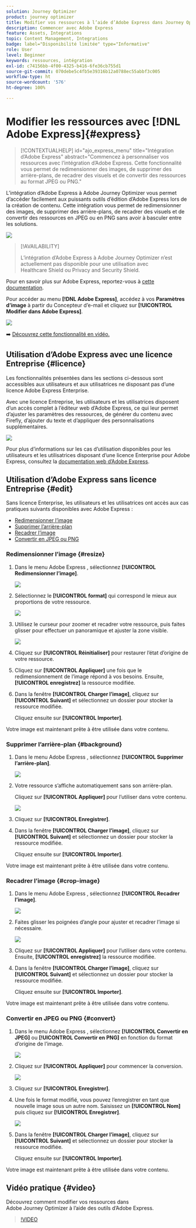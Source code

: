 ```yaml
---
solution: Journey Optimizer
product: journey optimizer
title: Modifier vos ressources à l’aide d’Adobe Express dans Journey Optimizer
description: Commencer avec Adobe Express
feature: Assets, Integrations
topic: Content Management, Integrations
badge: label="Disponibilité limitée" type="Informative"
role: User
level: Beginner
keywords: ressources, intégration
exl-id: c74156bb-4f00-4325-b416-6fe36cb755d1
source-git-commit: 070debe5c4fb5e39316b12a0788ec55abbf3c005
workflow-type: ht
source-wordcount: '576'
ht-degree: 100%

---
```


# Modifier les ressources avec [!DNL Adobe Express]{#express}

>[!CONTEXTUALHELP]
>id="ajo_express_menu"
>title="Intégration d’Adobe Express"
>abstract="Commencez à personnaliser vos ressources avec l’intégration d’Adobe Express. Cette fonctionnalité vous permet de redimensionner des images, de supprimer des arrière-plans, de recadrer des visuels et de convertir des ressources au format JPEG ou PNG."

L’intégration d’Adobe Express à Adobe Journey Optimizer vous permet d’accéder facilement aux puissants outils d’édition d’Adobe Express lors de la création de contenu. Cette intégration vous permet de redimensionner des images, de supprimer des arrière-plans, de recadrer des visuels et de convertir des ressources en JPEG ou en PNG sans avoir à basculer entre les solutions.

<img src="../rn/assets/do-not-localize/express_resize.gif">


>[!AVAILABILITY]
>
>L’intégration d’Adobe Express à Adobe Journey Optimizer n’est actuellement pas disponible pour une utilisation avec Healthcare Shield ou Privacy and Security Shield.

Pour en savoir plus sur Adobe Express, reportez-vous à [cette documentation](https://helpx.adobe.com/fr/express/user-guide.html).

Pour accéder au menu **[!DNL Adobe Express]**, accédez à vos **Paramètres d’image** à partir du Concepteur d’e-mail et cliquez sur **[!UICONTROL Modifier dans Adobe Express]**.

![](assets/express_1.png)

➡️ [Découvrez cette fonctionnalité en vidéo.](#video)

## Utilisation d’Adobe Express avec une licence Entreprise {#licence}

Les fonctionnalités présentées dans les sections ci-dessous sont accessibles aux utilisateurs et aux utilisatrices ne disposant pas d’une licence Adobe Express Enterprise.

Avec une licence Entreprise, les utilisateurs et les utilisatrices disposent d’un accès complet à l’éditeur web d’Adobe Express, ce qui leur permet d’ajuster les paramètres des ressources, de générer du contenu avec Firefly, d’ajouter du texte et d’appliquer des personnalisations supplémentaires.

![](assets/express-licence.png)

Pour plus d’informations sur les cas d’utilisation disponibles pour les utilisateurs et les utilisatrices disposant d’une licence Enterprise pour Adobe Express, consultez la [documentation web d’Adobe Express](https://helpx.adobe.com/express/web.html).

## Utilisation d’Adobe Express sans licence Entreprise  {#edit}

Sans licence Enterprise, les utilisateurs et les utilisatrices ont accès aux cas pratiques suivants disponibles avec Adobe Express :

* [Redimensionner l’image](#resize)
* [Supprimer l’arrière-plan](#background)
* [Recadrer l’image](#crop-image)
* [Convertir en JPEG ou PNG](#convert)

### Redimensionner l’image {#resize}

1. Dans le menu Adobe Express , sélectionnez **[!UICONTROL Redimensionner l’image]**.

   ![](assets/express-resize-1.png)

1. Sélectionnez le **[!UICONTROL format]** qui correspond le mieux aux proportions de votre ressource.

   ![](assets/express-resize-2.png)

1. Utilisez le curseur pour zoomer et recadrer votre ressource, puis faites glisser pour effectuer un panoramique et ajuster la zone visible.

   ![](assets/express-resize-3.png)

1. Cliquez sur **[!UICONTROL Réinitialiser]** pour restaurer l’état d’origine de votre ressource.

1. Cliquez sur **[!UICONTROL Appliquer]** une fois que le redimensionnement de l’image répond à vos besoins. Ensuite, **[!UICONTROL enregistrez]** la ressource modifiée.

1. Dans la fenêtre **[!UICONTROL Charger l’image]**, cliquez sur **[!UICONTROL Suivant]** et sélectionnez un dossier pour stocker la ressource modifiée.

   Cliquez ensuite sur **[!UICONTROL Importer]**.

Votre image est maintenant prête à être utilisée dans votre contenu.

### Supprimer l’arrière-plan {#background}

1. Dans le menu Adobe Express , sélectionnez **[!UICONTROL Supprimer l’arrière-plan]**.

   ![](assets/express-background-1.png)

1. Votre ressource s’affiche automatiquement sans son arrière-plan.

   Cliquez sur **[!UICONTROL Appliquer]** pour l’utiliser dans votre contenu.

   ![](assets/express-background-2.png)

1. Cliquez sur **[!UICONTROL Enregistrer]**.

1. Dans la fenêtre **[!UICONTROL Charger l’image]**, cliquez sur **[!UICONTROL Suivant]** et sélectionnez un dossier pour stocker la ressource modifiée.

   Cliquez ensuite sur **[!UICONTROL Importer]**.

Votre image est maintenant prête à être utilisée dans votre contenu.

### Recadrer l’image {#crop-image}

1. Dans le menu Adobe Express , sélectionnez **[!UICONTROL Recadrer l’image]**.

   ![](assets/express-crop-1.png)

1. Faites glisser les poignées d’angle pour ajuster et recadrer l’image si nécessaire.

   ![](assets/express-crop-2.png)

1. Cliquez sur **[!UICONTROL Appliquer]** pour l’utiliser dans votre contenu. Ensuite, **[!UICONTROL enregistrez]** la ressource modifiée.

1. Dans la fenêtre **[!UICONTROL Charger l’image]**, cliquez sur **[!UICONTROL Suivant]** et sélectionnez un dossier pour stocker la ressource modifiée.

   Cliquez ensuite sur **[!UICONTROL Importer]**.

Votre image est maintenant prête à être utilisée dans votre contenu.

### Convertir en JPEG ou PNG {#convert}

1. Dans le menu Adobe Express , sélectionnez **[!UICONTROL Convertir en JPEG]** ou **[!UICONTROL Convertir en PNG]** en fonction du format d’origine de l’image.

   ![](assets/express-convert-1.png)

1. Cliquez sur **[!UICONTROL Appliquer]** pour commencer la conversion.

   ![](assets/express-convert-2.png)

1. Cliquez sur **[!UICONTROL Enregistrer]**.

1. Une fois le format modifié, vous pouvez l’enregistrer en tant que nouvelle image sous un autre nom. Saisissez un **[!UICONTROL Nom]** puis cliquez sur **[!UICONTROL Enregistrer]**.

   ![](assets/express-convert-3.png)

1. Dans la fenêtre **[!UICONTROL Charger l’image]**, cliquez sur **[!UICONTROL Suivant]** et sélectionnez un dossier pour stocker la ressource modifiée.

   Cliquez ensuite sur **[!UICONTROL Importer]**.

Votre image est maintenant prête à être utilisée dans votre contenu.

## Vidéo pratique {#video}

Découvrez comment modifier vos ressources dans Adobe Journey Optimizer à l’aide des outils d’Adobe Express.

>[!VIDEO](https://video.tv.adobe.com/v/3455523/?quality=12)



